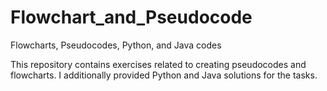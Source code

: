 # Flowchart_and_Pseudocode
Flowcharts, Pseudocodes, Python, and Java codes

This repository contains exercises related to creating pseudocodes and flowcharts.
I additionally provided Python and Java solutions for the tasks.
